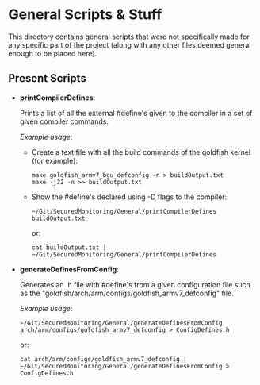 General Scripts & Stuff
=======================

This directory contains general scripts that were not specifically made for any
specific part of the project (along with any other files deemed general enough
to be placed here).

Present Scripts
---------------

 *  **printCompilerDefines**:
   
    Prints a list of all the external #define's given to the compiler in a set of
    given compiler commands.
    
    *Example usage*:
     *  Create a text file with all the build commands of the goldfish kernel (for example):
            
            make goldfish_armv7_bgu_defconfig -n > buildOutput.txt
            make -j32 -n >> buildOutput.txt
            
     *  Show the #define's declared using -D flags to the compiler:
            
            ~/Git/SecuredMonitoring/General/printCompilerDefines buildOutput.txt
            
        or:
            
            cat buildOutput.txt | ~/Git/SecuredMonitoring/General/printCompilerDefines
            
    
 *  **generateDefinesFromConfig**:
    
    Generates an .h file with #define's from a given configuration file such as
    the "goldfish/arch/arm/configs/goldfish_armv7_defconfig" file.
    
    *Example usage*:
            
        ~/Git/SecuredMonitoring/General/generateDefinesFromConfig arch/arm/configs/goldfish_armv7_defconfig > ConfigDefines.h
            
    or:
            
        cat arch/arm/configs/goldfish_armv7_defconfig | ~/Git/SecuredMonitoring/General/generateDefinesFromConfig > ConfigDefines.h
            
